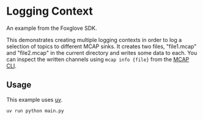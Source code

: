 # Logging Context

An example from the Foxglove SDK.

This demonstrates creating multiple logging contexts in order to log a selection of topics to
different MCAP sinks. It creates two files, "file1.mcap" and "file2.mcap" in the current directory
and writes some data to each. You can inspect the written channels using `mcap info {file}` from the
[MCAP CLI](https://mcap.dev/guides/cli).

## Usage

This example uses [uv](https://docs.astral.sh/uv/).

```bash
uv run python main.py
```
